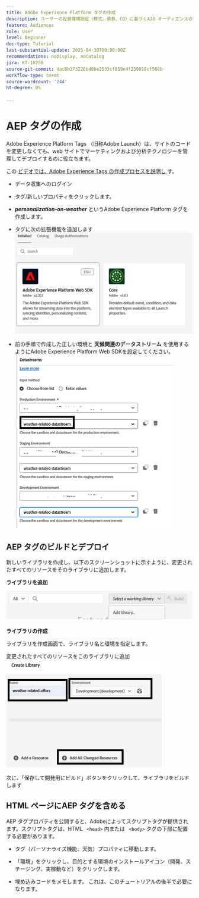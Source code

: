 ```yaml
---
title: Adobe Experience Platform タグの作成
description: ユーザーの投資環境設定（株式、債券、CD）に基づくAJO オーディエンスの作成
feature: Audiences
role: User
level: Beginner
doc-type: Tutorial
last-substantial-update: 2025-04-30T00:00:00Z
recommendations: noDisplay, noCatalog
jira: KT-18258
source-git-commit: dac6b373226bd0be2533cf859e4f250018cf568b
workflow-type: tm+mt
source-wordcount: '244'
ht-degree: 0%

---
```


# AEP タグの作成

Adobe Experience Platform Tags （旧称Adobe Launch）は、サイトのコードを変更しなくても、web サイトでマーケティングおよび分析テクノロジーを管理してデプロイするのに役立ちます。

この [ ビデオでは、Adobe Experience Tags の作成プロセスを説明し ](https://experienceleague.adobe.com/en/playlists/experience-platform-get-started-with-tags) す。

* データ収集へのログイン
* タグ/新しいプロパティをクリックします。
* _**personalization-on-weather**_ というAdobe Experience Platform タグを作成します。

* タグに次の拡張機能を追加します
  ![tags-extensions](assets/tags-extensions1.png)

* 前の手順で作成した正しい環境と **天候関連のデータストリーム** を使用するようにAdobe Experience Platform Web SDKを設定してください。
  ![web-sdk-configuration](assets/tags-extensions.png)



## AEP タグのビルドとデプロイ


新しいライブラリを作成し、以下のスクリーンショットに示すように、変更されたすべてのリソースをそのライブラリに追加します。

**ライブラリを追加**

![new-library](assets/tag-add-library.png)

**ライブラリの作成**

ライブラリを作成画面で、ライブラリ名と環境を指定します。

変更されたすべてのリソースをこのライブラリに追加
![tag-library](assets/tag-build-library.png)

次に、「保存して開発用にビルド」ボタンをクリックして、ライブラリをビルドします

## HTML ページにAEP タグを含める

AEP タグプロパティを公開すると、Adobeによってスクリプトタグが提供されます。スクリプトタグは、HTML ``` <head>``` 内または ``` <body>``` タグの下部に配置する必要があります。

* タグ（パーソナライズ機能、天気）プロパティに移動します。

* 「環境」をクリックし、目的とする環境のインストールアイコン（開発、ステージング、実稼動など）をクリックします。

* 埋め込みコードをメモします。 これは、このチュートリアルの後半で必要になります。
